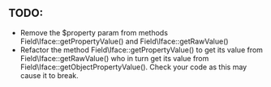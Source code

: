 TODO:
-----

 - Remove the $property param from methods Field\Iface::getPropertyValue() and Field\Iface::getRawValue()
 - Refactor the method Field\Iface::getPropertyValue() to get its value from Field\Iface::getRawValue()
   who in turn get its value from Field\Iface::getObjectPropertyValue(). Check your code as this may cause it to break.
 






 



